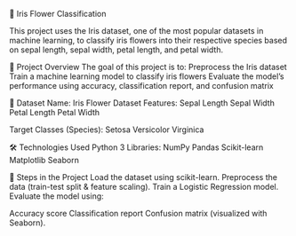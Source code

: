 🌸 Iris Flower Classification

This project uses the Iris dataset, one of the most popular datasets in machine learning, to classify iris flowers into their respective species based on sepal length, sepal width, petal length, and petal width.

📌 Project Overview
The goal of this project is to:
Preprocess the Iris dataset
Train a machine learning model to classify iris flowers
Evaluate the model’s performance using accuracy, classification report, and confusion matrix

📂 Dataset
Name: Iris Flower Dataset
Features:
Sepal Length
Sepal Width
Petal Length
Petal Width

Target Classes (Species):
Setosa
Versicolor
Virginica

🛠️ Technologies Used
Python 3
Libraries:
NumPy
Pandas
Scikit-learn
Matplotlib
Seaborn

🚀 Steps in the Project
Load the dataset using scikit-learn.
Preprocess the data (train-test split & feature scaling).
Train a Logistic Regression model.
Evaluate the model using:

Accuracy score
Classification report
Confusion matrix (visualized with Seaborn).
